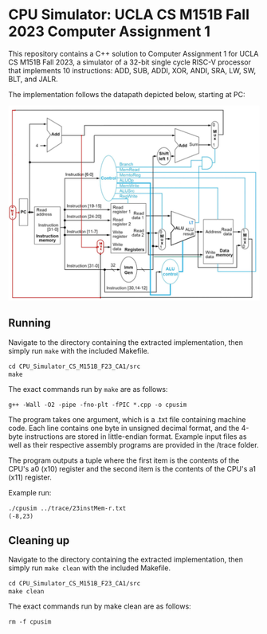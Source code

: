 # CPU Simulator: UCLA CS M151B Fall 2023 Computer Assignment 1
This repository contains a C++ solution to Computer Assignment 1 for UCLA CS M151B Fall 2023, a simulator of a 32-bit single cycle RISC-V processor that implements 10 instructions: ADD, SUB, ADDI, XOR, ANDI, SRA, LW, SW, BLT, and JALR.

The implementation follows the datapath depicted below, starting at PC:

![Datapath diagram](/src/Datapath.jpg)

## Running
Navigate to the directory containing the extracted implementation, then simply run `make` with the included Makefile.
```
cd CPU_Simulator_CS_M151B_F23_CA1/src
make
```

The exact commands run by `make` are as follows:

```
g++ -Wall -O2 -pipe -fno-plt -fPIC *.cpp -o cpusim
```

The program takes one argument, which is a .txt file containing machine code. Each line contains one byte in unsigned decimal format, and the 4-byte instructions are stored in little-endian format. Example input files as well as their respective assembly programs are provided in the /trace folder.

The program outputs a tuple where the first item is the contents of the CPU's a0 (x10) register and the second item is the contents of the CPU's a1 (x11) register.

Example run:

```
./cpusim ../trace/23instMem-r.txt
(-8,23)
```

## Cleaning up
Navigate to the directory containing the extracted implementation, then simply run `make clean` with the included Makefile.

```
cd CPU_Simulator_CS_M151B_F23_CA1/src
make clean
```

The exact commands run by make clean are as follows:

```
rm -f cpusim
```
